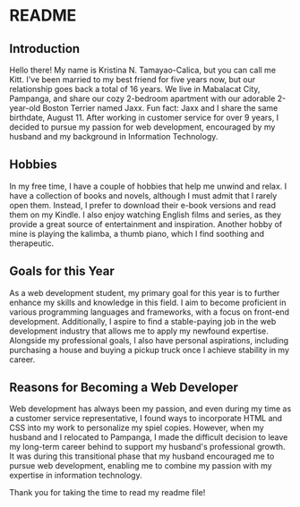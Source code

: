 # README

## Introduction

Hello there! My name is Kristina N. Tamayao-Calica, but you can call me Kitt. I've been married to my best friend for five years now, but our relationship goes back a total of 16 years. We live in Mabalacat City, Pampanga, and share our cozy 2-bedroom apartment with our adorable 2-year-old Boston Terrier named Jaxx. Fun fact: Jaxx and I share the same birthdate, August 11. After working in customer service for over 9 years, I decided to pursue my passion for web development, encouraged by my husband and my background in Information Technology.

## Hobbies

In my free time, I have a couple of hobbies that help me unwind and relax. I have a collection of books and novels, although I must admit that I rarely open them. Instead, I prefer to download their e-book versions and read them on my Kindle. I also enjoy watching English films and series, as they provide a great source of entertainment and inspiration. Another hobby of mine is playing the kalimba, a thumb piano, which I find soothing and therapeutic.

## Goals for this Year

As a web development student, my primary goal for this year is to further enhance my skills and knowledge in this field. I aim to become proficient in various programming languages and frameworks, with a focus on front-end development. Additionally, I aspire to find a stable-paying job in the web development industry that allows me to apply my newfound expertise. Alongside my professional goals, I also have personal aspirations, including purchasing a house and buying a pickup truck once I achieve stability in my career.

## Reasons for Becoming a Web Developer

Web development has always been my passion, and even during my time as a customer service representative, I found ways to incorporate HTML and CSS into my work to personalize my spiel copies. However, when my husband and I relocated to Pampanga, I made the difficult decision to leave my long-term career behind to support my husband's professional growth. It was during this transitional phase that my husband encouraged me to pursue web development, enabling me to combine my passion with my expertise in information technology.

Thank you for taking the time to read my readme file! 
